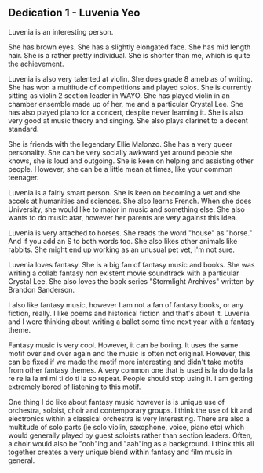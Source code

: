 <body>
  <h2>Dedication 1 - Luvenia Yeo</h2>
  <p>Luvenia is an interesting person.</p>
  <p>She has brown eyes. She has a slightly elongated face. She has mid length hair. She is a rather pretty individual. She is shorter than me, which is quite the achievement.</p>
  <p>Luvenia is also very talented at violin. She does grade 8 ameb as of writing. She has won a multitude of competitions and played solos. She is currently sitting as violin 2 section leader in WAYO. She has played violin in an chamber ensemble made up of her, me and a particular Crystal Lee. She has also played piano for a concert, despite never learning it. She is also very good at music theory and singing. She also plays clarinet to a decent standard.</p>
  <p>She is friends with the legendary Ellie Malonzo. She has a very queer personality. She can be very socially awkward yet around people she knows, she is loud and outgoing. She is keen on helping and assisting other people. However, she can be a little mean at times, like your common teenager.</p>
  <p>Luvenia is a fairly smart person. She is keen on becoming a vet and she accels at humanities and sciences. She also learns French. When she does University, she would like to major in music and something else. She also wants to do music atar, however her parents are very against this idea.</p>
  <p>Luvenia is very attached to horses. She reads the word "house" as "horse." And if you add an S to both words too. She also likes other animals like rabbits. She might end up working as an unusual pet vet, I'm not sure.</p>
  <p>Luvenia loves fantasy. She is a big fan of fantasy music and books. She was writing a collab fantasy non existent movie soundtrack with a particular Crystal Lee. She also loves the book series "Stormlight Archives" written by Brandon Sanderson.</p>
  <p>I also like fantasy music, however I am not a fan of fantasy books, or any fiction, really. I like poems and historical fiction and that's about it. Luvenia and I were thinking about writing a ballet some time next year with a fantasy theme.</p>
  <p>Fantasy music is very cool. However, it can be boring. It uses the same motif over and over again and the music is often not original. However, this can be fixed if we made the motif more interesting and didn't take motifs from other fantasy themes. A very common one that is used is la do do la la re re la la mi mi ti do ti la so repeat. People should stop using it. I am getting extremely bored of listening to this motif.</p>
  <p>One thing I do like about fantasy music however is is unique use of orchestra, soloist, choir and contemporary groups. I think the use of kit and electronics within a classical orchestra is very interesting. There are also a multitude of solo parts (ie solo violin, saxophone, voice, piano etc) which would generally played by guest soloists rather than section leaders. Often, a choir would also be "ooh"ing and "aah"ing as a background. I think this all together creates a very unique blend within fantasy and film music in general.</p>
</body>

